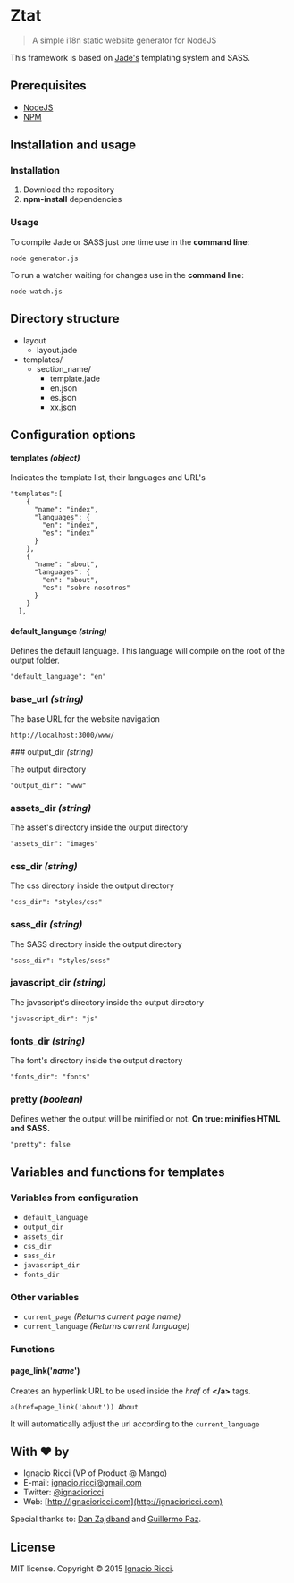 # Ztat
> A simple i18n static website generator for NodeJS

This framework is based on <a href="http://jade-lang.com/">Jade's</a> templating system and SASS.

## Prerequisites

* <a href="https://nodejs.org/en/">NodeJS</a>
* <a href="https://www.npmjs.com/">NPM</a>

## Installation and usage

### Installation

1. Download the repository
2. **npm-install** dependencies

### Usage

To compile Jade or SASS just one time use in the **command line**:

```
node generator.js
```

To run a watcher waiting for changes use in the **command line**:

```
node watch.js
```

## Directory structure

- layout
  - layout.jade
- templates/
  - section_name/
     - template.jade
     - en.json
     - es.json
     - xx.json

## Configuration options

#### templates *(object)*
Indicates the template list, their languages and URL's

```
"templates":[
    {
      "name": "index",
      "languages": {
        "en": "index",
        "es": "index"
      }
    },
    {
      "name": "about",
      "languages": {
        "en": "about",
        "es": "sobre-nosotros"
      }
    }
  ],
```
#### default_language *(string)*

Defines the default language. This language will compile on the root of the output folder.

```
"default_language": "en"
```
### base_url *(string)*

The base URL for the website navigation

```
http://localhost:3000/www/
```

### output_dir *(string)*

The output directory

```
"output_dir": "www"
```
### assets_dir *(string)*

The asset's directory inside the output directory

```
"assets_dir": "images"
```
### css_dir *(string)*

The css directory inside the output directory

```
"css_dir": "styles/css"
```
### sass_dir *(string)*

The SASS directory inside the output directory

```
"sass_dir": "styles/scss"
```
### javascript_dir *(string)*

The javascript's directory inside the output directory

```
"javascript_dir": "js"
```
### fonts_dir *(string)*

The font's directory inside the output directory

```
"fonts_dir": "fonts"
```
### pretty *(boolean)*

Defines wether the output will be minified or not.
**On true: minifies HTML and SASS.**

```
"pretty": false
```

## Variables and functions for templates

### Variables from configuration

* ``default_language``
* ``output_dir``
* ``assets_dir``
* ``css_dir``
* ``sass_dir``
* ``javascript_dir``
* ``fonts_dir``

### Other variables

* ``current_page`` *(Returns current page name)*
* ``current_language`` *(Returns current language)*

### Functions

#### page_link('*name*')

Creates an hyperlink URL to be used inside the *href* of **&lt;/a&gt;** tags.

```
a(href=page_link('about')) About
```

It will automatically adjust the url according to the ``current_language``

## With ❤ by

- Ignacio Ricci (VP of Product @ Mango)
 - E-mail: [ignacio.ricci@gmail.com](mailto:ignacio.ricci@gmail.com)
 - Twitter: [@ignacioricci](http://twitter.com/ignacioricci)
 - Web: [http://ignacioricci.com](http://ignacioricci.com)

Special thanks to: <a href="http://twitter.com/impronunciable">Dan Zajdband</a> and <a href="http://twitter.com/pazguille">Guillermo Paz</a>.

## License
MIT license. Copyright © 2015 [Ignacio Ricci](http://ignacioricci.com).